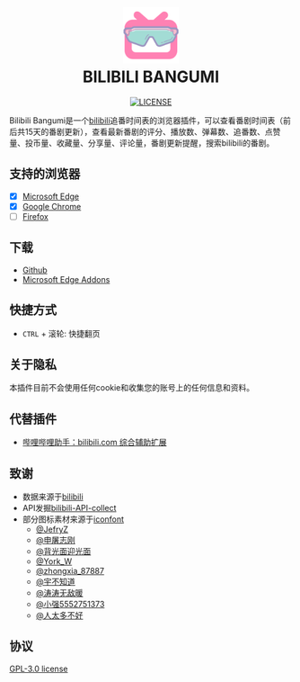 <h1 align="center">
    <br>
    <a href="https://github.com/kaze-k/bilibili-bangumi/">
        <img src="https://github.com/kaze-k/bilibili-bangumi/raw/main/public/icon.png" alt="BILIBILI BANGUMI" width="100">
    </a>
    <br>
    BILIBILI BANGUMI
</h1>

<p align="center">
    <a href="https://github.com/kaze-k/bilibili-bangumi/blob/main/LICENSE">
        <img src="https://img.shields.io/github/license/kaze-k/bilibili-bangumi" alt="LICENSE">
    </a>
</p>

Bilibili Bangumi是一个[bilibili](https://bilibili.com)追番时间表的浏览器插件，可以查看番剧时间表（前后共15天的番剧更新），查看最新番剧的评分、播放数、弹幕数、追番数、点赞量、投币量、收藏量、分享量、评论量，番剧更新提醒，搜索bilibili的番剧。

## 支持的浏览器

- [x] [Microsoft Edge](https://www.microsoft.com/zh-cn/edge/download/)
- [x] [Google Chrome](https://www.google.com/chrome/)
- [ ] [Firefox](http://www.firefox.com.cn/download/)

## 下载

- [Github](https://github.com/kaze-k/bilibili-bangumi/releases)
- [Microsoft Edge Addons](https://microsoftedge.microsoft.com/addons/detail/jikionlmfnamgagmpeojklopaafpmgho)

## 快捷方式

- `CTRL` + 滚轮: 快捷翻页

## 关于隐私

本插件目前不会使用任何cookie和收集您的账号上的任何信息和资料。

## 代替插件

- [哔哩哔哩助手：bilibili.com 综合辅助扩展](https://github.com/bilibili-helper/bilibili-helper-o)

## 致谢

- 数据来源于[bilibili](https://www.bilibili.com/)
- API发掘[bilibili-API-collect](https://github.com/SocialSisterYi/bilibili-API-collect)
- 部分图标素材来源于[iconfont](https://www.iconfont.cn/)
  - [@JefryZ](https://www.iconfont.cn/user/detail?spm=a313x.search_index.0.d214f71f6.331e3a81dCMNKN&uid=174890&nid=xz1hRmudG3D4)
  - [@申屠志刚](https://www.iconfont.cn/user/detail?spm=a313x.manage_type_myprojects.0.d214f71f6.5e773a81WCa1zM&uid=6143521&nid=eD2TGAHSjZnz)
  - [@背光面迎光面](https://www.iconfont.cn/user/detail?spm=a313x.manage_type_myprojects.0.d214f71f6.2c673a81pziuwE&uid=41907&nid=YCGYV4DG74Dc)
  - [@York_W](https://www.iconfont.cn/user/detail?spm=a313x.manage_type_myprojects.0.d214f71f6.2c673a81ZQBb0c&uid=424835&nid=wTokwzif76jg)
  - [@zhongxia_87887](https://www.iconfont.cn/user/detail?spm=a313x.manage_type_myprojects.0.d214f71f6.2c673a81CDVUY6&uid=294458&nid=lEMeWEGsps14)
  - [@宇不知道](https://www.iconfont.cn/user/detail?spm=a313x.manage_type_myprojects.0.d214f71f6.2c673a81mITtBs&uid=65994&nid=DhECvZaahG9v)
  - [@涛涛无敌暖](https://www.iconfont.cn/user/detail?spm=a313x.manage_type_myprojects.0.d214f71f6.2c673a81TZ94QD&uid=160585&nid=V6NOP6e8qpJ3)
  - [@小强5552751373](https://www.iconfont.cn/user/detail?spm=a313x.manage_type_myprojects.0.d214f71f6.2c673a81LyucQG&uid=3963788&nid=65wSXPL0pEVB)
  - [@人太多不好](https://www.iconfont.cn/user/detail?spm=a313x.manage_type_myprojects.0.d214f71f6.2c673a81n8cbpP&uid=7584750&nid=pTCsANGGHY8K)

## 协议

[GPL-3.0 license](LICENSE)

